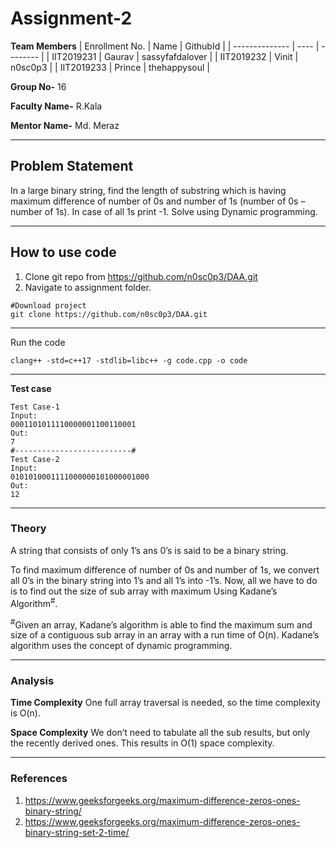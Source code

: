 # Assignment-2

**Team Members**
|   Enrollment No.  |   Name   | GithubId |
|   --------------  |   ----   | -------- |
|    IIT2019231  |   Gaurav | sassyfafdalover |
|    IIT2019232  |   Vinit | n0sc0p3 | 
|    IIT2019233  |   Prince | thehappysoul |

**Group No-** 
16

**Faculty Name-**
R.Kala

**Mentor Name-** 
Md. Meraz

---
## Problem Statement
In a large binary string, find the length of substring which is having maximum difference of number of 0s and number of 1s (number of 0s – number of 1s). In case of all 1s print -1. Solve using Dynamic programming.

---
## How to use code
1. Clone git repo from https://github.com/n0sc0p3/DAA.git
2. Navigate to assignment folder.
```
#Download project
git clone https://github.com/n0sc0p3/DAA.git
```
---

Run the code
```
clang++ -std=c++17 -stdlib=libc++ -g code.cpp -o code
```
---

**Test case**
```
Test Case-1
Input:
0001101011110000001100110001
Out:
7
#--------------------------#
Test Case-2
Input:
0101010001111000000101000001000
Out:
12
```

---

### Theory
A string that consists of only 1’s ans 0’s is said to be a binary string.

To find maximum difference of number of 0s and number of 1s, we convert all 0’s in the binary string into 1’s and all 1’s into -1’s. Now, all we have to do is to find out the size of sub array with maximum Using Kadane’s Algorithm<sup>#</sup>.

<sup>#</sup>Given an array, Kadane’s algorithm is able to find the maximum sum and size of a contiguous sub array in an array with a run time of O(n). Kadane’s algorithm uses the concept of dynamic programming.

---

### Analysis

**Time Complexity**
One full array traversal is needed, so the time complexity is O(n).

**Space Complexity**
We don’t need to tabulate all the sub results, but only the recently derived ones. This results in O(1) space complexity.

---

### References

1. https://www.geeksforgeeks.org/maximum-difference-zeros-ones-binary-string/
2. https://www.geeksforgeeks.org/maximum-difference-zeros-ones-binary-string-set-2-time/
